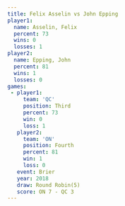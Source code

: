 ```yaml
---
title: Felix Asselin vs John Epping
player1:              
  name: Asselin, Felix
  percent: 73         
  wins: 0             
  losses: 1           
player2:              
  name: Epping, John  
  percent: 81         
  wins: 1             
  losses: 0           
games:
 - player1:         
     team: 'QC'     
     position: Third
     percent: 73    
     win: 0         
     loss: 1        
   player2:          
     team: 'ON'      
     position: Fourth
     percent: 81     
     win: 1          
     loss: 0         
   event: Brier        
   year: 2018          
   draw: Round Robin(5)
   score: ON 7 - QC 3  
---
```

